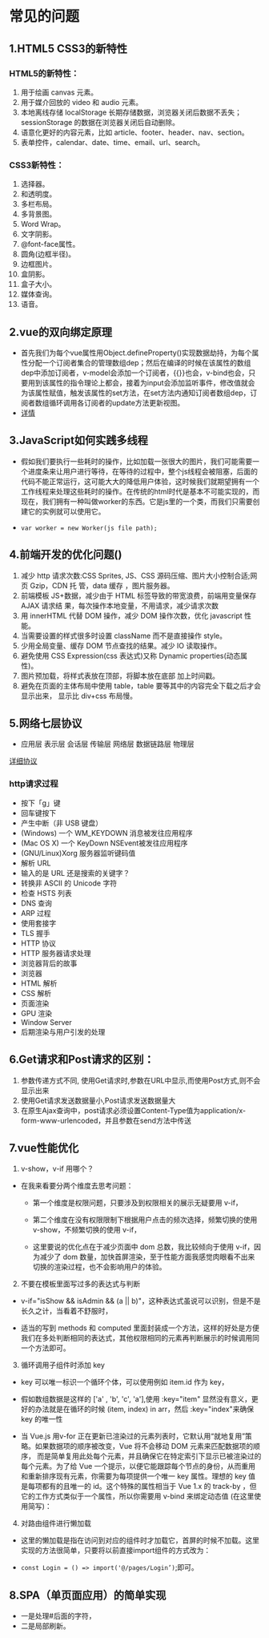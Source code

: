 # 常见的问题

## 1.HTML5 CSS3的新特性
### HTML5的新特性：
1. 用于绘画 canvas 元素。
2. 用于媒介回放的 video 和 audio 元素。
3. 本地离线存储 localStorage 长期存储数据，浏览器关闭后数据不丢失；sessionStorage 的数据在浏览器关闭后自动删除。
4. 语意化更好的内容元素，比如 article、footer、header、nav、section。
5. 表单控件，calendar、date、time、email、url、search。

### CSS3新特性：
1. 选择器。
2. 和透明度。
3. 多栏布局。
4. 多背景图。
5. Word Wrap。
6. 文字阴影。
7. @font-face属性。
8. 圆角(边框半径)。
9. 边框图片。
10. 盒阴影。
11. 盒子大小。
12. 媒体查询。
13. 语音。

## 2.vue的双向绑定原理
- 首先我们为每个vue属性用Object.defineProperty()实现数据劫持，为每个属性分配一个订阅者集合的管理数组dep；然后在编译的时候在该属性的数组dep中添加订阅者，v-model会添加一个订阅者，{{}}也会，v-bind也会，只要用到该属性的指令理论上都会，接着为input会添加监听事件，修改值就会为该属性赋值，触发该属性的set方法，在set方法内通知订阅者数组dep，订阅者数组循环调用各订阅者的update方法更新视图。
- [详情](https://www.cnblogs.com/zhenfei-jiang/p/7542900.html)

## 3.JavaScript如何实践多线程
- 假如我们要执行一些耗时的操作，比如加载一张很大的图片，我们可能需要一个进度条来让用户进行等待，在等待的过程中，整个js线程会被阻塞，后面的代码不能正常运行，这可能大大的降低用户体验，这时候我们就期望拥有一个工作线程来处理这些耗时的操作。在传统的html时代是基本不可能实现的，而现在，我们拥有一种叫做worker的东西。它是js里的一个类，而我们只需要创建它的实例就可以使用它。

- `var worker = new Worker(js file path);`


## 4.前端开发的优化问题()
1. 减少 http 请求次数:CSS Sprites, JS、CSS 源码压缩、图片大小控制合适;网页 Gzip，CDN 托 管，data 缓存 ，图片服务器。
2. 前端模板 JS+数据，减少由于 HTML 标签导致的带宽浪费，前端用变量保存 AJAX 请求结 果，每次操作本地变量，不用请求，减少请求次数
3. 用 innerHTML 代替 DOM 操作，减少 DOM 操作次数，优化 javascript 性能。 
4. 当需要设置的样式很多时设置 className 而不是直接操作 style。
5. 少用全局变量、缓存 DOM 节点查找的结果。减少 IO 读取操作。
6. 避免使用 CSS Expression(css 表达式)又称 Dynamic properties(动态属性)。 
7. 图片预加载，将样式表放在顶部，将脚本放在底部 加上时间戳。
8. 避免在页面的主体布局中使用 table，table 要等其中的内容完全下载之后才会显示出来， 显示比 div+css 布局慢。

## 5.网络七层协议
- 应用层 表示层 会话层 传输层 网络层 数据链路层 物理层

[详细协议](https://www.cnblogs.com/ranyonsue/p/5984001.html)

### http请求过程
- 按下「g」键
- 回车键按下
- 产生中断（非 USB 键盘）
- (Windows) 一个 WM_KEYDOWN 消息被发往应用程序
- (Mac OS X) 一个 KeyDown NSEvent被发往应用程序
- (GNU/Linux)Xorg 服务器监听键码值
- 解析 URL
- 输入的是 URL 还是搜索的关键字？
- 转换非 ASCII 的 Unicode 字符
- 检查 HSTS 列表
- DNS 查询
- ARP 过程
- 使用套接字
- TLS 握手
- HTTP 协议
- HTTP 服务器请求处理
- 浏览器背后的故事
- 浏览器
- HTML 解析
- CSS 解析
- 页面渲染
- GPU 渲染
- Window Server
- 后期渲染与用户引发的处理

## 6.Get请求和Post请求的区别：
1. 参数传递方式不同, 使用Get请求时,参数在URL中显示,而使用Post方式,则不会显示出来
2. 使用Get请求发送数据量小,Post请求发送数据量大
3. 在原生Ajax查询中，post请求必须设置Content-Type值为application/x-form-www-urlencoded，并且参数在send方法中传送

## 7.vue性能优化
1. v-show，v-if 用哪个？

  - 在我来看要分两个维度去思考问题：

    + 第一个维度是权限问题，只要涉及到权限相关的展示无疑要用 v-if，

    + 第二个维度在没有权限限制下根据用户点击的频次选择，频繁切换的使用 v-show，不频繁切换的使用 v-if，

    + 这里要说的优化点在于减少页面中 dom 总数，我比较倾向于使用 v-if，因为减少了 dom 数量，加快首屏渲染，至于性能方面我感觉肉眼看不出来切换的渲染过程，也不会影响用户的体验。

2. 不要在模板里面写过多的表达式与判断

  - v-if="isShow && isAdmin && (a || b)"，这种表达式虽说可以识别，但是不是长久之计，当看着不舒服时，

  - 适当的写到 methods 和 computed 里面封装成一个方法，这样的好处是方便我们在多处判断相同的表达式，其他权限相同的元素再判断展示的时候调用同一个方法即可。

3. 循环调用子组件时添加 key

  - key 可以唯一标识一个循环个体，可以使用例如 item.id 作为 key，

  - 假如数组数据是这样的 ['a' , 'b', 'c', 'a'],使用 :key="item" 显然没有意义，更好的办法就是在循环的时候 (item, index) in arr，然后 :key="index"来确保 key 的唯一性
 
  - 当 Vue.js 用v-for 正在更新已渲染过的元素列表时，它默认用“就地复用”策略。如果数据项的顺序被改变，Vue 将不会移动 DOM 元素来匹配数据项的顺序， 而是简单复用此处每个元素，并且确保它在特定索引下显示已被渲染过的每个元素。为了给 Vue 一个提示，以便它能跟踪每个节点的身份，从而重用和重新排序现有元素，你需要为每项提供一个唯一 key 属性。理想的 key 值是每项都有的且唯一的 id。这个特殊的属性相当于 Vue 1.x 的 track-by ，但它的工作方式类似于一个属性，所以你需要用 v-bind 来绑定动态值 (在这里使用简写)：

4. 对路由组件进行懒加载

  - 这里的懒加载是指在访问到对应的组件时才加载它，首屏的时候不加载。这里实现的方法很简单，只要将以前直接import组件的方式改为：

  - `const Login = () => import('@/pages/Login’)`;即可。

## 8.SPA（单页面应用）的简单实现

  - 一是处理#后面的字符， 
  - 二是局部刷新。  

